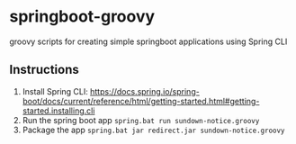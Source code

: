 # springboot-groovy
groovy scripts for creating simple springboot applications using Spring CLI

## Instructions
1. Install Spring CLI: https://docs.spring.io/spring-boot/docs/current/reference/html/getting-started.html#getting-started.installing.cli
2. Run the spring boot app `spring.bat run sundown-notice.groovy`
3. Package the app `spring.bat jar redirect.jar sundown-notice.groovy`
